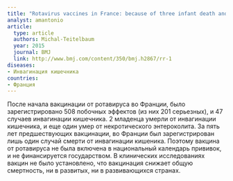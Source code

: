 ```yaml
---
title: "Rotavirus vaccines in France: because of three infant death and too many serious side effects vaccines are no longer recommended for routine children immunization"
analyst: amantonio
article:
  type: article
  authors: Michal-Teitelbaum
  year: 2015
  journal: BMJ
  link: http://www.bmj.com/content/350/bmj.h2867/rr-1
diseases:
- Инвагинация кишечника
countries:
- Франция
---
```


После начала вакцинации от ротавируса во Франции, было зарегистрировано 508 побочных эффектов (из них 201 серьезных), и 47 случаев инвагинации кишечника. 2 младенца умерли от инвагинации кишечника, и еще один умер от некротического энтероколита. За пять лет предшествующих вакцинации, во Франции был зарегистрирован лишь один случай смерти от инвагинации кишеника.
Поэтому вакцина от ротавируса не была включена в национальный календарь прививок, и не финансируется государством.
В клинических исследованиях вакцин не было установлено, что вакцинация снижает общую смертность, ни в развитых, ни в развивающихся странах.
